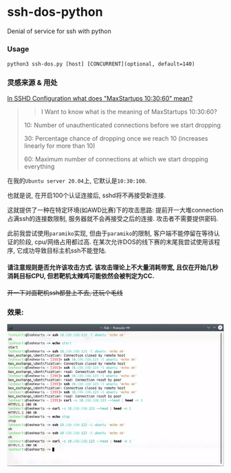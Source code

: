 # ssh-dos-python
Denial of service for ssh with python

### Usage

```shell
python3 ssh-dos.py [host] [CONCURRENT](optional, default=140)
```

### 灵感来源 & 用处

[In SSHD Configuration what does "MaxStartups 10:30:60" mean?](https://stackoverflow.com/questions/4812134/in-sshd-configuration-what-does-maxstartups-103060-mean)

>> I Want to know what is the meaning of MaxStartups 10:30:60?
>
>10: Number of unauthenticated connections before we start dropping
>
>30: Percentage chance of dropping once we reach 10 (increases linearly for more than 10)
>
>60: Maximum number of connections at which we start dropping everything

在我的```Ubuntu server 20.04```上, 它默认是```10:30:100```.

也就是说, 在开启100个认证连接后, sshd将不再接受新连接.

这就提供了一种在特定环境(如AWD比赛)下的攻击思路: 提前开一大堆connection占满ssh的连接数限制, 服务器就不会再接受之后的连接. 攻击者不需要提供密码.

此前我尝试使用```paramiko```实现, 但由于```paramiko```的限制, 客户端不能停留在等待认证的阶段, cpu/网络占用都过高. 在某次允许DOS的线下赛的末尾我尝试使用该程序, 它成功导致目标主机ssh不能登陆.

#### 请注意规则是否允许该攻击方式. 该攻击理论上不大量消耗带宽, 且仅在开始几秒消耗目标CPU, 但若靶机太辣鸡可能依然会被判定为CC.

~~开一下对面靶机ssh都登上不去, 还玩个毛线~~

### 效果:

![img](demo.webp)